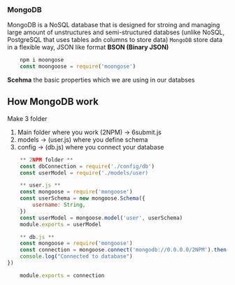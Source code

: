 ### MongoDB
MongoDB is a NoSQL database that is designed for stroing and managing large amount of unstructures and semi-structured databses
(unlike NoSQL, PostgreSQL that uses tables adn columns to store data)
`MongoDB` store data in a flexible way, JSON like format **BSON (Binary JSON)**

``` js
    npm i moongose
    const moongoose = require('moongose')
```
**Scehma** the basic properties which we are using in our databses

## How MongoDB work 

Make 3 folder
1. Main folder where you work (2NPM) -> 6submit.js
2. models -> (user.js) where you define schema 
3. config -> (db.js) where you connect your database

``` js
    ** 2NPM folder **
    const dbConnection = require('./config/db')
    const userModel = require('./models/user)
```
``` js
    ** user.js **
    const mongoose = require('mongoose')
    const userSchema = new mongoose.Schema({
        username: String,
    })
    const userModel = mongoose.model('user', userSchema)
    module.exports = userModel

```
``` js
    ** db.js **
    const mongoose = require('mongoose')
    const connection = mongoose.connect('mongodb://0.0.0.0/2NPM').then(() =>{
    console.log("Connected to database")
})

    module.exports = connection
```